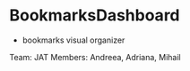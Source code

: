 BookmarksDashboard
==================

- bookmarks visual organizer

Team: JAT
Members: Andreea, Adriana, Mihail 
